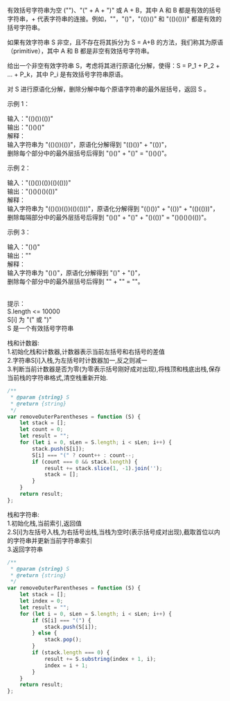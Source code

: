 有效括号字符串为空 ("")、"(" + A + ")" 或 A + B，其中 A 和 B 都是有效的括号字符串，+ 代表字符串的连接。例如，""，"()"，"(())()" 和 "(()(()))" 都是有效的括号字符串。

如果有效字符串 S 非空，且不存在将其拆分为 S = A+B 的方法，我们称其为原语（primitive），其中 A 和 B 都是非空有效括号字符串。

给出一个非空有效字符串 S，考虑将其进行原语化分解，使得：S = P_1 + P_2 + ... + P_k，其中 P_i 是有效括号字符串原语。

对 S 进行原语化分解，删除分解中每个原语字符串的最外层括号，返回 S 。


示例 1：

输入："(()())(())"  
输出："()()()"  
解释：  
输入字符串为 "(()())(())"，原语化分解得到 "(()())" + "(())"，  
删除每个部分中的最外层括号后得到 "()()" + "()" = "()()()"。  

示例 2：  

输入："(()())(())(()(()))"  
输出："()()()()(())"  
解释：  
输入字符串为 "(()())(())(()(()))"，原语化分解得到 "(()())" + "(())" + "(()(()))"，  
删除每隔部分中的最外层括号后得到 "()()" + "()" + "()(())" = "()()()()(())"。  

示例 3：  

输入："()()"  
输出：""  
解释：  
输入字符串为 "()()"，原语化分解得到 "()" + "()"，  
删除每个部分中的最外层括号后得到 "" + "" = ""。  
 

提示：  
S.length <= 10000  
S[i] 为 "(" 或 ")"  
S 是一个有效括号字符串  


栈和计数器:  
    1.初始化栈和计数器,计数器表示当前左括号和右括号的差值  
    2.字符串S[i]入栈,为左括号时计数器加一,反之则减一  
    3.判断当前计数器是否为零(为零表示括号刚好成对出现),将栈顶和栈底出栈,保存当前栈的字符串格式,清空栈重新开始.  

```js
/**
 * @param {string} S
 * @return {string}
 */
var removeOuterParentheses = function (S) {
    let stack = [];
    let count = 0;
    let result = "";
    for (let i = 0, sLen = S.length; i < sLen; i++) {
        stack.push(S[i]);
        S[i] === "(" ? count++ : count--;
        if (count === 0 && stack.length) {
            result += stack.slice(1, -1).join('');
            stack = [];
        }
    }
    return result;
};
```


栈和字符串:  
    1.初始化栈,当前索引,返回值  
    2.S[i]为左括号入栈,为右括号出栈,当栈为空时(表示括号成对出现),截取首位以内的字符串并更新当前字符串索引  
    3.返回字符串  

```js
/**
 * @param {string} S
 * @return {string}
 */
var removeOuterParentheses = function (S) {
    let stack = [];
    let index = 0;
    let result = "";
    for (let i = 0, sLen = S.length; i < sLen; i++) {
        if (S[i] === "(") {
            stack.push(S[i]);
        } else {
            stack.pop();
        }
        if (stack.length === 0) {
            result += S.substring(index + 1, i);
            index = i + 1;
        }
    }
    return result;
};
```
